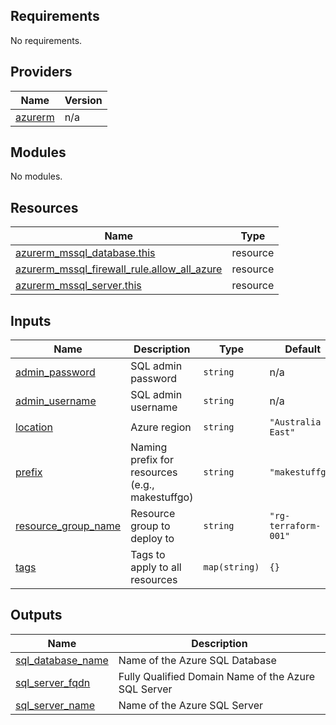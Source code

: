 ## Requirements

No requirements.

## Providers

| Name | Version |
|------|---------|
| <a name="provider_azurerm"></a> [azurerm](#provider\_azurerm) | n/a |

## Modules

No modules.

## Resources

| Name | Type |
|------|------|
| [azurerm_mssql_database.this](https://registry.terraform.io/providers/hashicorp/azurerm/latest/docs/resources/mssql_database) | resource |
| [azurerm_mssql_firewall_rule.allow_all_azure](https://registry.terraform.io/providers/hashicorp/azurerm/latest/docs/resources/mssql_firewall_rule) | resource |
| [azurerm_mssql_server.this](https://registry.terraform.io/providers/hashicorp/azurerm/latest/docs/resources/mssql_server) | resource |

## Inputs

| Name | Description | Type | Default | Required |
|------|-------------|------|---------|:--------:|
| <a name="input_admin_password"></a> [admin\_password](#input\_admin\_password) | SQL admin password | `string` | n/a | yes |
| <a name="input_admin_username"></a> [admin\_username](#input\_admin\_username) | SQL admin username | `string` | n/a | yes |
| <a name="input_location"></a> [location](#input\_location) | Azure region | `string` | `"Australia East"` | no |
| <a name="input_prefix"></a> [prefix](#input\_prefix) | Naming prefix for resources (e.g., makestuffgo) | `string` | `"makestuffgo"` | no |
| <a name="input_resource_group_name"></a> [resource\_group\_name](#input\_resource\_group\_name) | Resource group to deploy to | `string` | `"rg-terraform-001"` | no |
| <a name="input_tags"></a> [tags](#input\_tags) | Tags to apply to all resources | `map(string)` | `{}` | no |

## Outputs

| Name | Description |
|------|-------------|
| <a name="output_sql_database_name"></a> [sql\_database\_name](#output\_sql\_database\_name) | Name of the Azure SQL Database |
| <a name="output_sql_server_fqdn"></a> [sql\_server\_fqdn](#output\_sql\_server\_fqdn) | Fully Qualified Domain Name of the Azure SQL Server |
| <a name="output_sql_server_name"></a> [sql\_server\_name](#output\_sql\_server\_name) | Name of the Azure SQL Server |
